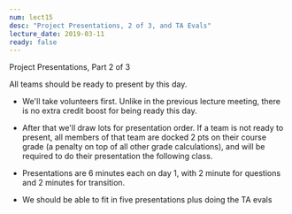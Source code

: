 ```yaml
---
num: lect15
desc: "Project Presentations, 2 of 3, and TA Evals"
lecture_date: 2019-03-11
ready: false
---
```



Project Presentations, Part 2 of 3

All teams should be ready to present by this day.   

* We'll take volunteers first.   Unlike in the previous lecture meeting, there is no extra credit boost for being ready this day.
* After that we'll draw lots for presentation order.  If a team is not ready to present, all members of that team are docked 2 pts on their course grade (a penalty on top of all other grade calculations), and will be required to do their presentation the following class.

* Presentations are 6 minutes each on day 1, with 2 minute for questions and 2 minutes for transition. 
* We should be able to fit in five presentations plus doing the TA evals
